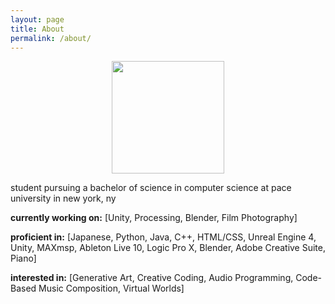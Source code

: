 ```yaml
---
layout: page
title: About
permalink: /about/
---
```

<center><img src="https://i.imgur.com/QnGlH7u.jpg" width="180" height="180"></center>

student pursuing a bachelor of science in computer science at pace university in new york, ny

**currently working on:**
[Unity, 
Processing,
Blender,
Film Photography]

**proficient in:**
[Japanese,
Python,
Java,
C++,
HTML/CSS,
Unreal Engine 4,
Unity,
MAXmsp,
Ableton Live 10,
Logic Pro X,
Blender,
Adobe Creative Suite,
Piano]


**interested in:**
[Generative Art,
Creative Coding,
Audio Programming,
Code-Based Music Composition,
Virtual Worlds]
